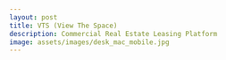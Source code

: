 ```yaml
---
layout: post
title: VTS (View The Space)
description: Commercial Real Estate Leasing Platform
image: assets/images/desk_mac_mobile.jpg
---
```

<br>
<span class="image fit"><img src="{{ site.baseurl }}/assets/images/TRM.jpg" alt=""/></span>
<br>
<span class="image fit"><img src="{{ site.baseurl }}/assets/images/Building Profile_Capital Costs.jpg" alt=""/></span>
<br>
<span class="image fit"><img src="{{ site.baseurl }}/assets/images/TIMS_Mass Edit_Add to List.jpg" alt=""/></span>
<br>
<span class="image fit"><img src="{{ site.baseurl }}/assets/images/TIMS_Mass Edit_Add to List Modal.jpg" alt=""/></span>
